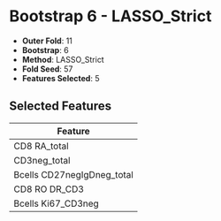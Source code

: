 # Bootstrap 6 - LASSO_Strict

- **Outer Fold**: 11
- **Bootstrap**: 6
- **Method**: LASSO_Strict
- **Fold Seed**: 57
- **Features Selected**: 5

## Selected Features

| Feature |
|---------|
| CD8 RA_total |
| CD3neg_total |
| Bcells CD27negIgDneg_total |
| CD8 RO DR_CD3 |
| Bcells Ki67_CD3neg |
